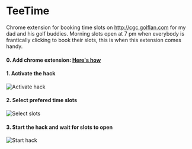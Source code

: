 # TeeTime

Chrome extension for booking time slots on http://cgc.golflan.com for my dad and his golf buddies.
Morning slots open at 7 pm when everybody is frantically clicking to book their slots, this is when this extension comes handy.

#### 0. Add chrome extension: [Here's how](https://developer.chrome.com/extensions/getstarted#unpacked)

#### 1. Activate the hack
![Activate hack](https://i.imgur.com/sq0kqjY.png)

#### 2. Select prefered time slots
![Select slots](https://i.imgur.com/5ephRJs.png)

#### 3. Start the hack and wait for slots to open
![Start hack](https://i.imgur.com/4pwMnHl.png)
